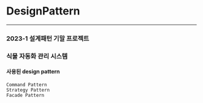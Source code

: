 # DesignPattern
---
### 2023-1 설계패턴 기말 프로젝트
### 식물 자동화 관리 시스템

#### 사용된 design pattern
    Command Pattern
    Strategy Pattern
    Facade Pattern 
